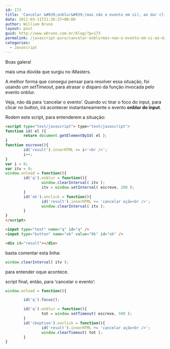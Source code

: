 ```yaml
---
id: 173
title: 'Cancelar &#039;onblur&#039;(mas não o evento em si), ao dar click em outro elemento'
date: 2011-03-11T21:36:37+00:00
author: William Bruno
layout: post
guid: http://www.wbruno.com.br/blog/?p=173
permalink: /javascript-puro/cancelar-onblurmas-nao-o-evento-em-si-ao-dar-click-em-outro-elemento/
categories:
  - Javascript
---
```

Boas galera!

mais uma dúvida que surgiu no iMasters.

A melhor forma que consegui pensar para resolver essa situação, foi usando um <cite>setTimeout</cite>, para atrasar o disparo da função invocada pelo evento onblur.
  
Veja, não dá para &#8216;cancelar o evento&#8217;. Quando vc tirar o foco do input, para clicar no button, irá acontecer instantaneamente o evento **onblur do input**.

Rodem este script, para entenderem a situação:

``` html
<script type="text/javascript"> type="text/javascript">
function id( el ){
        return document.getElementById( el );
}
function escreve(){
        id('result').innerHTML += i+'<br />';
        i++;
}
var i = 0;
var itv = 0;
window.onload = function(){
        id('q').onblur = function(){
                window.clearInterval( itv );
                itv = window.setInterval( escreve, 200 );
        }
        id('ok').onclick = function(){
                id('result').innerHTML += 'cancelar ação<br />';
                window.clearInterval( itv );
        }
}
</script>

<input type="text" name="q" id="q" />
<input type="button" name="ok" value="Ok" id="ok" />

<div id="result"></div>
```

basta comentar esta linha:

``` js
window.clearInterval( itv );
```

para entender oque acontece.

script final, então, para &#8216;cancelar o evento&#8217;:

``` js
window.onload = function(){

        id('q').focus();

        id('q').onblur = function(){
                tot = window.setTimeout( escreve, 500 );
        }
        id('cboption').onclick = function(){
                id('result').innerHTML += 'cancelar ação<br />';
                window.clearTimeout( tot );
        }
}
```